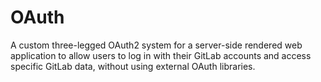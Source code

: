 # OAuth
A custom three-legged OAuth2 system for a server-side rendered web application to allow users to log in with their GitLab accounts and access specific GitLab data, without using external OAuth libraries.
